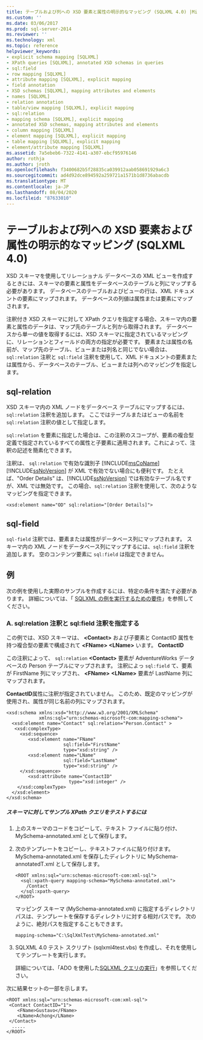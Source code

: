 ```yaml
---
title: テーブルおよび列への XSD 要素と属性の明示的なマッピング (SQLXML 4.0) |Microsoft Docs
ms.custom: ''
ms.date: 03/06/2017
ms.prod: sql-server-2014
ms.reviewer: ''
ms.technology: xml
ms.topic: reference
helpviewer_keywords:
- explicit schema mapping [SQLXML]
- XPath queries [SQLXML], annotated XSD schemas in queries
- sql:field
- row mapping [SQLXML]
- attribute mapping [SQLXML], explicit mapping
- field annotation
- XSD schemas [SQLXML], mapping attributes and elements
- names [SQLXML]
- relation annotation
- table/view mapping [SQLXML], explicit mapping
- sql:relation
- mapping schema [SQLXML], explicit mapping
- annotated XSD schemas, mapping attributes and elements
- column mapping [SQLXML]
- element mapping [SQLXML], explicit mapping
- table mapping [SQLXML], explicit mapping
- element/attribute mapping [SQLXML]
ms.assetid: 7a5ebeb6-7322-4141-a307-ebcf95976146
author: rothja
ms.author: jroth
ms.openlocfilehash: f3400682b5f28835ca039912aab058691929a6c3
ms.sourcegitcommit: ad4d92dce894592a259721a1571b1d8736abacdb
ms.translationtype: MT
ms.contentlocale: ja-JP
ms.lasthandoff: 08/04/2020
ms.locfileid: "87633010"
---
```

# <a name="explicit-mapping-of-xsd-elements-and-attributes-to-tables-and-columns-sqlxml-40"></a>テーブルおよび列への XSD 要素および属性の明示的なマッピング (SQLXML 4.0)
  XSD スキーマを使用してリレーショナル データベースの XML ビューを作成するときには、スキーマの要素と属性をデータベースのテーブルと列にマップする必要があります。 データベースのテーブルおよびビューの行は、XML ドキュメントの要素にマップされます。 データベースの列値は属性または要素にマップされます。  
  
 注釈付き XSD スキーマに対して XPath クエリを指定する場合、スキーマ内の要素と属性のデータは、マップ先のテーブルと列から取得されます。 データベースから単一の値を取得するには、XSD スキーマに指定されているマッピングに、リレーションとフィールドの両方の指定が必要です。 要素または属性の名前が、マップ先のテーブル、ビューまたは列名と同じでない場合は、`sql:relation` 注釈と `sql:field` 注釈を使用して、XML ドキュメントの要素または属性から、データベースのテーブル、ビューまたは列へのマッピングを指定します。  
  
## <a name="sql-relation"></a>sql-relation  
 XSD スキーマ内の XML ノードをデータベース テーブルにマップするには、`sql:relation` 注釈を追加します。 ここではテーブルまたはビューの名前を `sql:relation` 注釈の値として指定します。  
  
 `sql:relation` を要素に指定した場合は、この注釈のスコープが、要素の複合型定義で指定されているすべての属性と子要素に適用されます。これによって、注釈の記述を簡素化できます。  
  
 注釈は、 `sql:relation` で有効な識別子 [!INCLUDE[msCoName](../../includes/msconame-md.md)] [!INCLUDE[ssNoVersion](../../includes/ssnoversion-md.md)] が XML で有効でない場合にも便利です。 たとえば、"Order Details" は、[!INCLUDE[ssNoVersion](../../includes/ssnoversion-md.md)] では有効なテーブル名ですが、XML では無効です。 この場合、`sql:relation` 注釈を使用して、次のようなマッピングを指定できます。  
  
```  
<xsd:element name="OD" sql:relation="[Order Details]">  
```  
  
## <a name="sql-field"></a>sql-field  
 `sql-field` 注釈では、要素または属性がデータベース列にマップされます。 スキーマ内の XML ノードをデータベース列にマップするには、`sql:field` 注釈を追加します。 空のコンテンツ要素に `sql:field` は指定できません。  
  
## <a name="examples"></a>例  
 次の例を使用した実際のサンプルを作成するには、特定の条件を満たす必要があります。 詳細については、「 [SQLXML の例を実行するための要件](../sqlxml/requirements-for-running-sqlxml-examples.md)」を参照してください。  
  
### <a name="a-specifying-the-sqlrelation-and-sqlfield-annotations"></a>A. sql:relation 注釈と sql:field 注釈を指定する  
 この例では、XSD スキーマは、 **\<Contact>** および子要素と ContactID 属性を持つ複合型の要素で構成されて **\<FName>** **\<LName>** います。 **ContactID**  
  
 この注釈によって、 `sql:relation` **\<Contact>** 要素が AdventureWorks データベースの Person テーブルにマップされます。 注釈によっ `sql:field` て、要素が FirstName 列にマップされ、 **\<FName>** **\<LName>** 要素が LastName 列にマップされます。  
  
 **ContactID**属性に注釈が指定されていません。 このため、既定のマッピングが使用され、属性が同じ名前の列にマップされます。  
  
```  
<xsd:schema xmlns:xsd="http://www.w3.org/2001/XMLSchema"  
            xmlns:sql="urn:schemas-microsoft-com:mapping-schema">  
  <xsd:element name="Contact" sql:relation="Person.Contact" >  
   <xsd:complexType>  
     <xsd:sequence>  
        <xsd:element name="FName"  
                     sql:field="FirstName"   
                     type="xsd:string" />   
        <xsd:element name="LName"    
                     sql:field="LastName"    
                     type="xsd:string" />  
     </xsd:sequence>  
        <xsd:attribute name="ContactID"   
                       type="xsd:integer" />  
    </xsd:complexType>  
  </xsd:element>  
</xsd:schema>  
```  
  
##### <a name="to-test-a-sample-xpath-query-against-the-schema"></a>スキーマに対してサンプル XPath クエリをテストするには  
  
1.  上のスキーマのコードをコピーして、テキスト ファイルに貼り付け、 MySchema-annotated.xml として保存します。  
  
2.  次のテンプレートをコピーし、テキストファイルに貼り付けます。 MySchema-annotated.xml を保存したディレクトリに MySchema-annotatedT.xml として保存します。  
  
    ```  
    <ROOT xmlns:sql="urn:schemas-microsoft-com:xml-sql">  
      <sql:xpath-query mapping-schema="MySchema-annotated.xml">  
        /Contact  
      </sql:xpath-query>  
    </ROOT>  
    ```  
  
     マッピング スキーマ (MySchema-annotated.xml) に指定するディレクトリ パスは、テンプレートを保存するディレクトリに対する相対パスです。 次のように、絶対パスを指定することもできます。  
  
    ```  
    mapping-schema="C:\SqlXmlTest\MySchema-annotated.xml"  
    ```  
  
3.  SQLXML 4.0 テスト スクリプト (sqlxml4test.vbs) を作成し、それを使用してテンプレートを実行します。  
  
     詳細については、「ADO を使用した[SQLXML クエリの実行](../sqlxml/using-ado-to-execute-sqlxml-4-0-queries.md)」を参照してください。  
  
 次に結果セットの一部を示します。  
  
```  
<ROOT xmlns:sql="urn:schemas-microsoft-com:xml-sql">   
 <Contact ContactID="1">   
    <FName>Gustavo</FName>   
    <LName>Achong</LName>   
 </Contact>   
  .....  
</ROOT>  
```  
  
  
